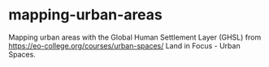 # mapping-urban-areas
Mapping urban areas with the Global Human Settlement Layer (GHSL)
from https://eo-college.org/courses/urban-spaces/ Land in Focus - Urban Spaces.
